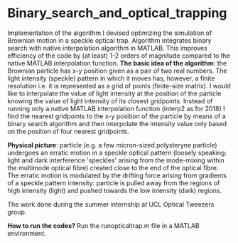 # Binary_search_and_optical_trapping
Implementation of the algorithm I devised optimizing the simulation of Brownian motion in a speckle optical trap.
Algorithm integrates binary search with native interpolation algorithm in MATLAB. This improves efficiency of the code by (at least) 1-2 orders of magnitude compared to the native MATLAB interpolation function. 
**The basic idea of the algorithm**: the Brownian particle has x-y position given as a pair of two real numbers. The light intensity (speckle) pattern in which it moves has, however, a finite resolution i.e. it is represented as a grid of points (finite-size matrix). I would like to interpolate the value of light intensity at the position of the particle knowing the value of light intensity of its closest gridpoints. Instead of running only a native MATLAB interpolation function (interp2 as for 2018) I find the nearest gridpoints to the x-y position of the particle by means of a binary search algorithm and then interpolate the intensity value only based on the position of four nearest gridpoints. 

**Physical picture**: particle (e.g. a few micron-sized polysteryne particle) undergoes an erratic motion in a speckle optical 
pattern (loosely speaking: light and dark interference 'speckles' arising from the mode-mixing within the multimode optical 
fibre) created close to the end of the optical fibre. The erratic motion is modulated by the drifting force arising from 
gradients of a speckle pattern intensity: particle is pulled away from the regions of high intensity (light) and pushed 
towards the low intensity (dark) regions.

The work done during the summer internship at UCL Optical Tweezers group.

**How to run the codes?**
Run the runopticaltrap.m file in a MATLAB environment.  
